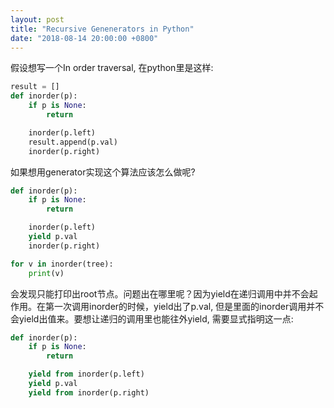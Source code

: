 ```yaml
---
layout: post
title: "Recursive Genenerators in Python"
date: "2018-08-14 20:00:00 +0800"
---
```


假设想写一个In order traversal, 在python里是这样:

```python
result = []
def inorder(p):
    if p is None:
        return

    inorder(p.left)
    result.append(p.val)
    inorder(p.right)
```

如果想用generator实现这个算法应该怎么做呢?

```python
def inorder(p):
    if p is None:
        return

    inorder(p.left)
    yield p.val
    inorder(p.right)

for v in inorder(tree):
    print(v)
```

会发现只能打印出root节点。问题出在哪里呢？因为yield在递归调用中并不会起作用。在第一次调用inorder的时候，yield出了p.val, 但是里面的inorder调用并不会yield出值来。要想让递归的调用里也能往外yield, 需要显式指明这一点:

```python
def inorder(p):
    if p is None:
        return

    yield from inorder(p.left)
    yield p.val
    yield from inorder(p.right)
```


